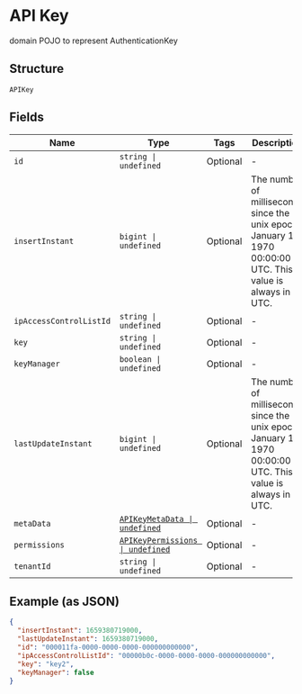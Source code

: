 
# API Key

domain POJO to represent AuthenticationKey

## Structure

`APIKey`

## Fields

| Name | Type | Tags | Description |
|  --- | --- | --- | --- |
| `id` | `string \| undefined` | Optional | - |
| `insertInstant` | `bigint \| undefined` | Optional | The number of milliseconds since the unix epoch: January 1, 1970 00:00:00 UTC. This value is always in UTC. |
| `ipAccessControlListId` | `string \| undefined` | Optional | - |
| `key` | `string \| undefined` | Optional | - |
| `keyManager` | `boolean \| undefined` | Optional | - |
| `lastUpdateInstant` | `bigint \| undefined` | Optional | The number of milliseconds since the unix epoch: January 1, 1970 00:00:00 UTC. This value is always in UTC. |
| `metaData` | [`APIKeyMetaData \| undefined`](../../doc/models/api-key-meta-data.md) | Optional | - |
| `permissions` | [`APIKeyPermissions \| undefined`](../../doc/models/api-key-permissions.md) | Optional | - |
| `tenantId` | `string \| undefined` | Optional | - |

## Example (as JSON)

```json
{
  "insertInstant": 1659380719000,
  "lastUpdateInstant": 1659380719000,
  "id": "000011fa-0000-0000-0000-000000000000",
  "ipAccessControlListId": "00000b0c-0000-0000-0000-000000000000",
  "key": "key2",
  "keyManager": false
}
```

